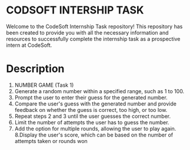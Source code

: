 # CODSOFT INTERSHIP TASK 
Welcome to the CodeSoft Internship Task repository! This repository has been created to provide you with all the necessary information and resources to successfully complete the internship task as a prospective intern at CodeSoft.

# Description
 1. NUMBER GAME (Task 1)<br>
 2. Generate a random number within a specified range, such as 1 to 100.<br>
 3. Prompt the user to enter their guess for the generated number.<br>
 4. Compare the user's guess with the generated number and provide feedback on whether the guess is correct, too high, or too low.<br>
 5. Repeat steps 2 and 3 until the user guesses the correct number.<br>
 6. Limit the number of attempts the user has to guess the number.<br>
 7. Add the option for multiple rounds, allowing the user to play again.<br>
 8.Display the user's score, which can be based on the number of attempts taken or rounds won<br>


